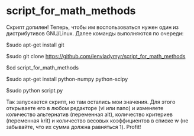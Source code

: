 script_for_math_methods
=======================

Скрипт допилен! Теперь, чтобы им воспользоваться нужен один из дистрибутивов GNU/Linux.
Далее команды выполняются по очереди:

$sudo apt-get install git

$sudo git clone https://github.com/lenvladymyr/script_for_math_methods

$cd script_for_math_methods

$sudo apt-get install python-numpy python-scipy

$sudo python script.py


Так запускается скрипт, но там остались мои значения. Для этого открываете его в любом редакторе (vi или nano) и изменяете количество альтернатив (переменная alt), количество критериев (переменная krit) и количество весовых коэффициентов в списке w (не забывайте, что их сумма должна равняться 1). Profit!
